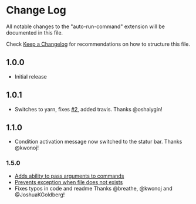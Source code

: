 # Change Log
All notable changes to the "auto-run-command" extension will be documented in this file.

Check [Keep a Changelog](http://keepachangelog.com/) for recommendations on how to structure this file.

## 1.0.0
- Initial release

## 1.0.1
- Switches to yarn, fixes [#2](https://github.com/GabiGrin/vscode-auto-run-command/issues/2), added travis. Thanks @oshalygin!

## 1.1.0
- Condition activation message now switched to the statur bar. Thanks @kwonoj!

### 1.5.0
- [Adds ability to pass arguments to commands](https://github.com/GabiGrin/vscode-auto-run-command/pull/11)
- [Prevents exception when file does not exists](https://github.com/GabiGrin/vscode-auto-run-command/pull/19)
- Fixes typos in code and readme
Thanks @breathe, @kwonoj and @JoshuaKGoldberg!
